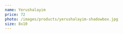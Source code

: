 ```yaml
---
name: Yerushalayim
price: 72
photo: /images/products/yerushalayim-shadowbox.jpg
size: 8x10
---
```


